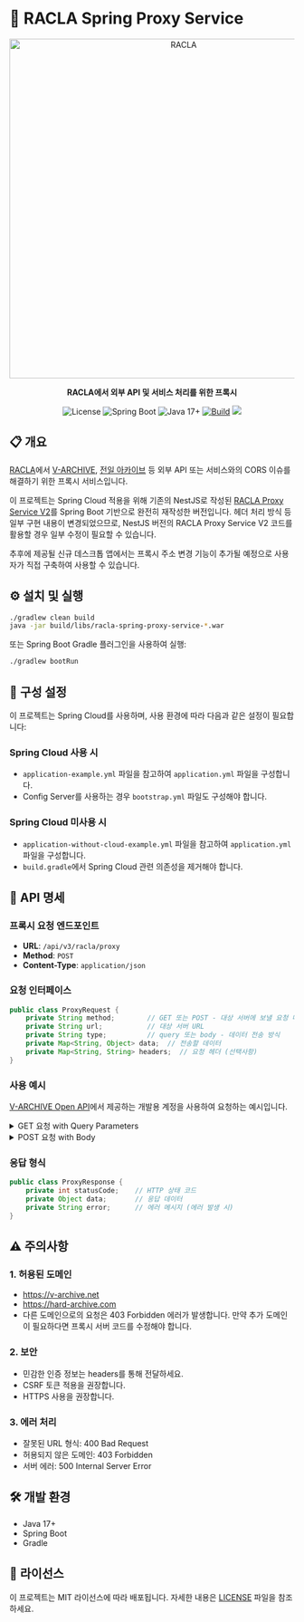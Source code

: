 # 🚀 RACLA Spring Proxy Service

<div align="center">
  <img src="https://cdn.gongroin.com/gongroin/og-image-racla.png" alt="RACLA" width="600">
  
  <p><strong>RACLA에서 외부 API 및 서비스 처리를 위한 프록시</strong></p>
  
  <p>
    <img src="https://img.shields.io/badge/license-MIT-blue" alt="License">
    <img src="https://img.shields.io/badge/Spring%20Boot-3.x-brightgreen" alt="Spring Boot">
    <img src="https://img.shields.io/badge/Java-17%2B-orange" alt="Java 17+">
    <a href="https://github.com/R-ARCHIVE-TEAM/racla-spring-proxy-service/actions/workflows/build.yml"><img src="https://github.com/R-ARCHIVE-TEAM/racla-spring-proxy-service/actions/workflows/build.yml/badge.svg" alt="Build"></a>
    <a href="https://app.codacy.com/gh/RACLA-DEV/racla-spring-proxy-service/dashboard?utm_source=gh&utm_medium=referral&utm_content=&utm_campaign=Badge_grade"><img src="https://app.codacy.com/project/badge/Grade/a935800786ce4259946a9f6a4b0ea51f"/></a>
  </p>
</div>

## 📋 개요

[RACLA](https://racla.app)에서 [V-ARCHIVE](https://v-archive.net), [전일 아카이브](https://hard-archive.com) 등 외부 API 또는 서비스와의 CORS 이슈를 해결하기 위한 프록시 서비스입니다.

이 프로젝트는 Spring Cloud 적용을 위해 기존의 NestJS로 작성된 [RACLA Proxy Service V2](https://github.com/RACLA-DEV/racla-proxy-service-v2)를 Spring Boot 기반으로 완전히 재작성한 버전입니다. 헤더 처리 방식 등 일부 구현 내용이 변경되었으므로, NestJS 버전의 RACLA Proxy Service V2 코드를 활용할 경우 일부 수정이 필요할 수 있습니다.

추후에 제공될 신규 데스크톱 앱에서는 프록시 주소 변경 기능이 추가될 예정으로 사용자가 직접 구축하여 사용할 수 있습니다.

## ⚙️ 설치 및 실행

```bash
./gradlew clean build
java -jar build/libs/racla-spring-proxy-service-*.war
```

또는 Spring Boot Gradle 플러그인을 사용하여 실행:

```bash
./gradlew bootRun
```

## 🔧 구성 설정

이 프로젝트는 Spring Cloud를 사용하며, 사용 환경에 따라 다음과 같은 설정이 필요합니다:

### Spring Cloud 사용 시

- `application-example.yml` 파일을 참고하여 `application.yml` 파일을 구성합니다.
- Config Server를 사용하는 경우 `bootstrap.yml` 파일도 구성해야 합니다.

### Spring Cloud 미사용 시

- `application-without-cloud-example.yml` 파일을 참고하여 `application.yml` 파일을 구성합니다.
- `build.gradle`에서 Spring Cloud 관련 의존성을 제거해야 합니다.

## 📝 API 명세

### 프록시 요청 엔드포인트

- **URL**: `/api/v3/racla/proxy`
- **Method**: `POST`
- **Content-Type**: `application/json`

### 요청 인터페이스

```java
public class ProxyRequest {
    private String method;        // GET 또는 POST - 대상 서버에 보낼 요청 메소드
    private String url;           // 대상 서버 URL
    private String type;          // query 또는 body - 데이터 전송 방식
    private Map<String, Object> data;  // 전송할 데이터
    private Map<String, String> headers;  // 요청 헤더 (선택사항)
}
```

### 사용 예시

[V-ARCHIVE Open API](https://github.com/djmax-in/openapi)에서 제공하는 개발용 계정을 사용하여 요청하는 예시입니다.

<details>
<summary>GET 요청 with Query Parameters</summary>

```json
{
  "method": "GET",
  "url": "https://v-archive.net/api/db/comments",
  "type": "query",
  "data": {
    "page": 0,
    "order": "ymdt"
  },
  "headers": {
    "Cookie": "Authorization=1|95d6c422-52b4-4016-8587-38c46a2e7917"
  }
}
```

위 요청은 다음과 같이 변환됩니다: `GET https://v-archive.net/api/db/comments?page=0&order=ymdt`

</details>

<details>
<summary>POST 요청 with Body</summary>

```json
{
  "method": "POST",
  "url": "https://v-archive.net/client/open/1/score",
  "type": "body",
  "data": {
    "name": "Urban Night",
    "dlc": "EMOTIONAL S.",
    "composer": "Electronic Boutique",
    "button": 6,
    "pattern": "SC",
    "score": 90.9,
    "maxCombo": 0
  },
  "headers": {
    "Authorization": "95d6c422-52b4-4016-8587-38c46a2e7917",
    "Content-Type": "application/json"
  }
}
```

</details>

### 응답 형식

```java
public class ProxyResponse {
    private int statusCode;    // HTTP 상태 코드
    private Object data;       // 응답 데이터
    private String error;      // 에러 메시지 (에러 발생 시)
}
```

## ⚠️ 주의사항

### 1. 허용된 도메인

- https://v-archive.net
- https://hard-archive.com
- 다른 도메인으로의 요청은 403 Forbidden 에러가 발생합니다. 만약 추가 도메인이 필요하다면 프록시 서버 코드를 수정해야 합니다.

### 2. 보안

- 민감한 인증 정보는 headers를 통해 전달하세요.
- CSRF 토큰 적용을 권장합니다.
- HTTPS 사용을 권장합니다.

### 3. 에러 처리

- 잘못된 URL 형식: 400 Bad Request
- 허용되지 않은 도메인: 403 Forbidden
- 서버 에러: 500 Internal Server Error

## 🛠️ 개발 환경

- Java 17+
- Spring Boot
- Gradle

## 📜 라이선스

이 프로젝트는 MIT 라이선스에 따라 배포됩니다. 자세한 내용은 [LICENSE](LICENSE) 파일을 참조하세요.

